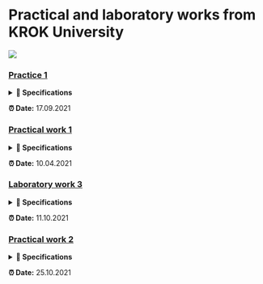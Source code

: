 # **Practical and laboratory works from KROK University**

 <img src="https://cabinet.krok.edu.ua:8443/img/logo.png">

### [**Practice 1**](https://github.com/Maksydenko/Practices/blob/main/practice_01.py)

<details>
<summary><b>📜 Specifications</b></summary>

<b>Exercise 1.</b> Write a Python-script that displays the message “Hello world”.<br>
<b>Exercise 2.</b> Rewrite the first script to display three any messages.<br>
<b>Exercise 3.</b> Write a Python-script to reads values for the length and width of a rectangle and returns the area of the rectangle.<br>
<b>Exercise 4.</b> Write a program that requests the user to enter two numbers and prints the sum, product, difference and quotient of the two numbers.<br>
<b>Exercise 5.</b> Write a program that reads in the radius of a circle and prints the circle’s diameter, circumference and area. Use the constant value 3.14159 for π. Do these calculations in output statements.
</details>

**⏰ Date:** 17.09.2021

### [**Practical work 1**](https://github.com/Maksydenko/Practices/blob/main/practical_work_01.py)

<details>
<summary><b>📜 Specifications</b></summary>

**Task 1. Construct these numeric values:**

* Integer zero
* Floating point zero
* Integer one hundred and one
* Floating point one thousand
* Floating point one thousand using scientific notation
* Create a positive integer, a negative integer, and zero. Assign them to variables
* Write several arithmetic expressions. Bind the values to variables. Use a variety of operators, e.g. +, -, /, *, etc. Use parentheses to control operator scope
* Create several floats and assign them to variables
* Write several arithmetic expressions containing your float variables
* Write several expressions using mixed arithmetic (integers and floats)
* Obtain a float as a result of division of one integer by another; do so by explicitly converting one integer to a float

**Task 2. Type Conversation:**

* Construct an integer from the string "123"
* Construct a float from the integer 123
* Construct an integer from the float 12.345

**Task 3. Digits of a Number:**

* Write a Python-script that detects the last 4 digits of a credit card
* Find the sum of the digits of a three-digit number
</details>

**⏰ Date:** 10.04.2021

### [**Laboratory work 3**](https://github.com/Maksydenko/Practices/blob/main/laboratory_work_03.py)

<details>
<summary><b>📜 Specifications</b></summary>

Organize data input and format output of specified data types according to the option number. In the table. for each option there are requirements for the amount, type and format of data. Organize the output of each object using the % operator, the method str.format () and ‘f’ lines.

<table border="1" cellspacing="0" cellpadding="0" width="604">
    <tr>
        </td>
        <td width="151" colspan="2" valign="top">
        <p align="center">Integers</p>
        </td>
        <td width="171" colspan="4" valign="top">
        <p align="center">Real numbers</p>
        </td>
        <td width="94" rowspan="3" valign="top">
        <p align="center">The number of characters in a line</p>
        </td>
        <td width="122" rowspan="3" valign="top">
        <p align="center">The value of a logical object</p>
        </td>
    </tr>
    <tr>
        <td width="63" rowspan="2" valign="top">
        <p align="center">Number of numbers</p>
        </td>
        <td width="87" rowspan="2" valign="top">
        <p align="center">The width of the number field</p>
        </td>
        <td width="66" rowspan="2" valign="top">
        <p align="center">Number of numbers</span></p>
        </td>
        <td width="38" rowspan="2" valign="top">
        <p align="center">Real floating point number (specified output field width)</p>
        </td>
        <td width="67" colspan="2" valign="top">
        <p align="center">A real number with a fixed point</p>
        </td>
    </tr>
    <tr>
        <td width="28">
        <p align="center">Output field width</p>
        </td>
        <td width="38">
        <p align="center">Number of positions after the point</p>
        </td>
    </tr>
    <tr>
        <td width="63" valign="top">
        <p align="center">2</p>
        </td>
        <td width="87" valign="top">
        <p align="center">5</p>
        </td>
        <td width="66" valign="top">
        <p align="center">4</p>
        </td>
        <td width="38" valign="top">
        <p align="center">8</p>
        </td>
        <td width="28">
        <p align="center">7</p>
        </td>
        <td width="38">
        <p align="center">4</p>
        </td>
        <td width="94" valign="top">
        <p align="center">2</p>
        </td>
        <td width="122" valign="top">
        <p align="center">True</p>
        </td>
 </tr>
</table>

**Addition. Example of format output:**
```Python
x = float(input("x ="))
```
x = 10.01

```Python
print("Special string with \"%\":", "%5.3f" % x)
```
Special string with "%": 10.010

```Python
print("String format() method:", "{0: 5.3f}".format(x))
```
String format() method: 10.010

```Python
print("f-string:", f"{x: 5.3f}")
```
f-string: 10.010
</details>

**⏰ Date:** 11.10.2021

### [**Practical work 2**](https://github.com/Maksydenko/Practices/blob/main/practical_work_02.py)

<details>
<summary><b>📜 Specifications</b></summary>

**Task 1:**

Assume that we define x, y, and z to refer to int values. Write an expression that computes whether...

* ...x is odd
* ...x is a multiple of 20 (e.g., 20, 40, 60, ...)

Assume that zero is a positive number. Write an expression that computes whether...

* ...x and y are both positive
* ...x and y have the same sign (both are positive or both are negative)
* ...x and y have different signs (one is positive and one is negative)

Write an expression that computes whether...

* ...all three names (x, y, and z) are bound to equal values
* ...all three names (x, y, and z) are bound to different values (none the same)
* ...two variables store the same value, but the third one is different

**Task 2:**

Assume that we specify two points in space by definint the x and y coordinate of each using x1, y1, x2, and y2 all which are float. Write an expression that computes...

* ...the distance between these points
* ...the slope of the line from the first point to the second
* ...whether both points lie on the same line from the origin
* ...whether the first point is above the second
* ...what quadrant the first point lies in (1st, 2nd, 3rd, or 4th)
* ...whether the two points lie in the same quadrant
</details>

**⏰ Date:** 25.10.2021